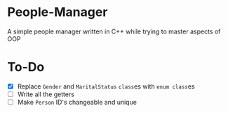 # People-Manager
A simple people manager written in C++ while trying to master aspects of OOP

# To-Do
- [x] Replace `Gender` and `MaritalStatus` `class`es with `enum class`es
- [ ] Write all the getters
- [ ] Make `Person` ID's changeable and unique
